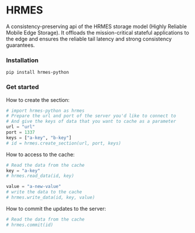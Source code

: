 # HRMES
A consistency-preserving api of the HRMES storage model (Highly Reliable Mobile Edge Storage).
It offloads the mission-critical stateful applications to the edge and ensures the reliable tail latency and strong consistency guarantees.

### Installation
```
pip install hrmes-python
```

### Get started
How to create the section:
 
```Python
# import hrmes-python as hrmes
# Prepare the url and port of the server you'd like to connect to 
# And give the keys of data that you want to cache as a parameter
url = "url"
port = 1337
keys = ["a-key", "b-key"]
# id = hrmes.create_section(url, port, keys)
```
How to access to the cache:
```Python
# Read the data from the cache
key = "a-key"
# hrmes.read_data(id, key)

value = "a-new-value"
# write the data to the cache
# hrmes.write_data(id, key, value)
```
How to commit the updates to the server:
```Python
# Read the data from the cache
# hrmes.commit(id)
```